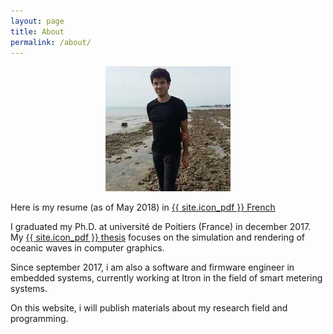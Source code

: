 ```yaml
---
layout: page
title: About
permalink: /about/
---
```


<p align="center">
	<img src="/images/lr.jpg" alt="photograph of me in La Rochelle">
</p>

Here is my resume (as of May 2018) in  <a href="/files/CV_Francais.pdf" target="_blank">{{ site.icon_pdf }} French</a>

I graduated my Ph.D. at université de Poitiers (France) in december 2017. My <a href="/files/BROUSSET_THESE.pdf" target="_blank">{{ site.icon_pdf }} thesis</a> focuses on the simulation and rendering of oceanic waves in computer graphics.

Since september 2017, i am also a software and firmware engineer in embedded systems, currently working at Itron in the field of smart metering systems.

On this website, i will publish materials about my research field and programming.

